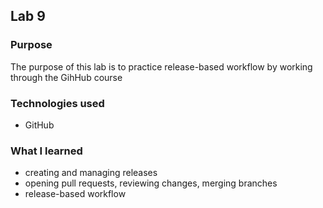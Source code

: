 ## Lab 9

### Purpose

The purpose of this lab is to practice release-based workflow by working through the GihHub course 

### Technologies used

- GitHub

### What I learned

- creating and managing releases 
- opening pull requests, reviewing changes, merging branches
- release-based workflow 
